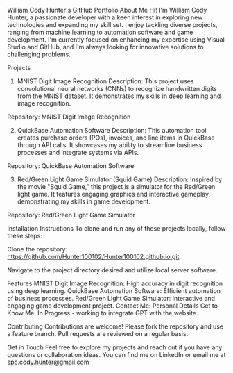 William Cody Hunter's GitHub Portfolio
About Me
Hi! I'm William Cody Hunter, a passionate developer with a keen interest in exploring new technologies and expanding my skill set. I enjoy tackling diverse projects, ranging from machine learning to automation software and game development. I'm currently focused on enhancing my expertise using Visual Studio and GitHub, and I'm always looking for innovative solutions to challenging problems.

Projects
1. MNIST Digit Image Recognition
Description: This project uses convolutional neural networks (CNNs) to recognize handwritten digits from the MNIST dataset. It demonstrates my skills in deep learning and image recognition.

Repository: MNIST Digit Image Recognition

2. QuickBase Automation Software
Description: This automation tool creates purchase orders (POs), invoices, and line items in QuickBase through API calls. It showcases my ability to streamline business processes and integrate systems via APIs.

Repository: QuickBase Automation Software

3. Red/Green Light Game Simulator (Squid Game)
Description: Inspired by the movie "Squid Game," this project is a simulator for the Red/Green light game. It features engaging graphics and interactive gameplay, demonstrating my skills in game development.

Repository: Red/Green Light Game Simulator

Installation Instructions
To clone and run any of these projects locally, follow these steps:

Clone the repository:
https://github.com/Hunter100102/Hunter100102.github.io.git

Navigate to the project directory desired and utilize local server software. 

Features
MNIST Digit Image Recognition: High accuracy in digit recognition using deep learning.
QuickBase Automation Software: Efficient automation of business processes.
Red/Green Light Game Simulator: Interactive and engaging game development project.
Contact Me: Personal Details
Get to Know Me: In Progress - working to integrate GPT with the website. 


Contributing
Contributions are welcome! Please fork the repository and use a feature branch. Pull requests are reviewed on a regular basis.

Get in Touch
Feel free to explore my projects and reach out if you have any questions or collaboration ideas. You can find me on LinkedIn or email me at spc.cody.hunter@gmail.com

